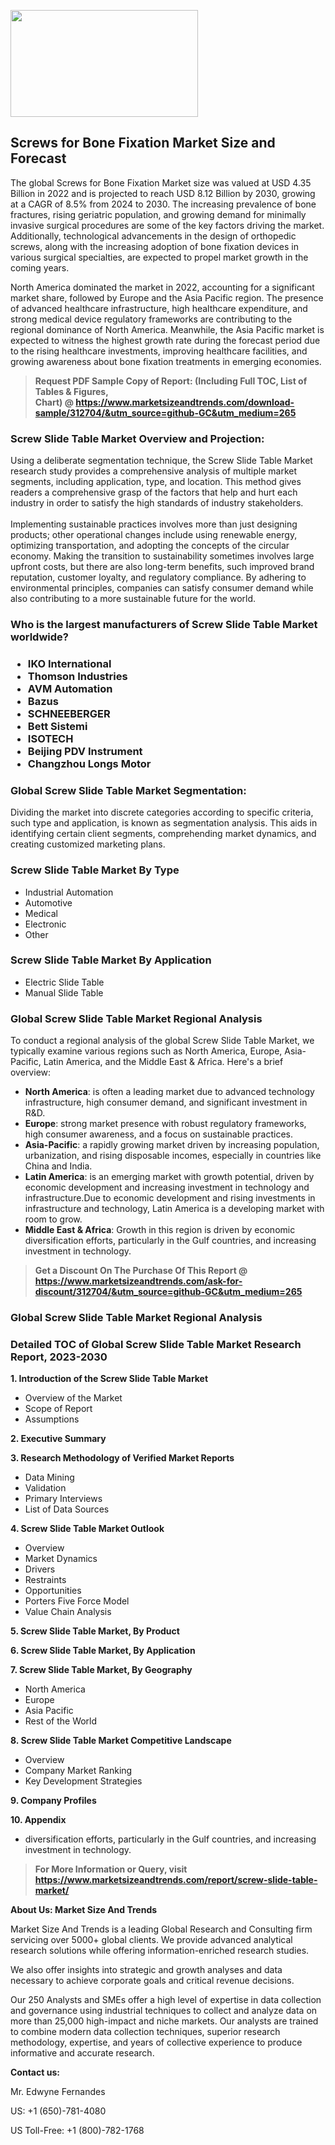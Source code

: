 <p><img class="alignnone size-medium wp-image-20088" src="https://ffe5etoiles.com/wp-content/uploads/2024/12/MST1-300x171.png" alt="" width="300" height="171" /></p><h2>Screws for Bone Fixation Market Size and Forecast</h2><p>The global Screws for Bone Fixation Market size was valued at USD 4.35 Billion in 2022 and is projected to reach USD 8.12 Billion by 2030, growing at a CAGR of 8.5% from 2024 to 2030. The increasing prevalence of bone fractures, rising geriatric population, and growing demand for minimally invasive surgical procedures are some of the key factors driving the market. Additionally, technological advancements in the design of orthopedic screws, along with the increasing adoption of bone fixation devices in various surgical specialties, are expected to propel market growth in the coming years.</p><p>North America dominated the market in 2022, accounting for a significant market share, followed by Europe and the Asia Pacific region. The presence of advanced healthcare infrastructure, high healthcare expenditure, and strong medical device regulatory frameworks are contributing to the regional dominance of North America. Meanwhile, the Asia Pacific market is expected to witness the highest growth rate during the forecast period due to the rising healthcare investments, improving healthcare facilities, and growing awareness about bone fixation treatments in emerging economies.</p></p><blockquote id="" class=""><strong>Request PDF Sample Copy of Report: (Including Full TOC, List of Tables &amp; Figures, Chart)&nbsp;@&nbsp;<strong><a href="https://www.marketsizeandtrends.com/download-sample/312704/&utm_source=github-GC&utm_medium=265" target="_blank">https://www.marketsizeandtrends.com/download-sample/312704/&utm_source=github-GC&utm_medium=265</a></strong></strong></blockquote><h3 id="" class="">Screw Slide Table Market&nbsp;Overview and Projection:</h3><p id="" class="">Using a deliberate segmentation technique, the Screw Slide Table Market research study provides a comprehensive analysis of multiple market segments, including application, type, and location. This method gives readers a comprehensive grasp of the factors that help and hurt each industry in order to satisfy the high standards of industry stakeholders. <br /> <br />Implementing sustainable practices involves more than just designing products; other operational changes include using renewable energy, optimizing transportation, and adopting the concepts of the circular economy. Making the transition to sustainability sometimes involves large upfront costs, but there are also long-term benefits, such improved brand reputation, customer loyalty, and regulatory compliance. By adhering to environmental principles, companies can satisfy consumer demand while also contributing to a more sustainable future for the world.</p><h3 id="" class="">Who is the largest manufacturers of&nbsp;Screw Slide Table Market worldwide?</h3><h3 class=""><p><ul><li>IKO International </li><li> Thomson Industries </li><li> AVM Automation </li><li> Bazus </li><li> SCHNEEBERGER </li><li> Bett Sistemi </li><li> ISOTECH </li><li> Beijing PDV Instrument </li><li> Changzhou Longs Motor</li></ul></p></h3><h3 id="" class="">Global&nbsp;Screw Slide Table Market Segmentation:</h3><p id="" class="">Dividing the market into discrete categories according to specific criteria, such type and application, is known as segmentation analysis. This aids in identifying certain client segments, comprehending market dynamics, and creating customized marketing plans.</p><h3 id="" class="">Screw Slide Table Market&nbsp;By Type</h3><p><p><ul><li>Industrial Automation</li><li> Automotive</li><li> Medical</li><li> Electronic</li><li> Other</p></li></ul></p></p><h3 id="" class="">Screw Slide Table Market&nbsp;By Application</h3><p class=""><p><ul><li>Electric Slide Table</li><li> Manual Slide Table</li></ul></p></p><h3 id="" class="">Global Screw Slide Table Market Regional Analysis</h3><p id="" class="">To conduct a regional analysis of the global Screw Slide Table Market, we typically examine various regions such as North America, Europe, Asia-Pacific, Latin America, and the Middle East &amp; Africa. Here's a brief overview:</p><ul><li><strong>North America</strong>: is often a leading market due to advanced technology infrastructure, high consumer demand, and significant investment in R&amp;D.</li><li><strong>Europe</strong>: strong market presence with robust regulatory frameworks, high consumer awareness, and a focus on sustainable practices.</li><li><strong>Asia-Pacific</strong>: a rapidly growing market driven by increasing population, urbanization, and rising disposable incomes, especially in countries like China and India.</li><li><strong>Latin America</strong>: is an emerging market with growth potential, driven by economic development and increasing investment in technology and infrastructure.Due to economic development and rising investments in infrastructure and technology, Latin America is a developing market with room to grow.</li><li><strong>Middle East &amp; Africa</strong>: Growth in this region is driven by economic diversification efforts, particularly in the Gulf countries, and increasing investment in technology.</li></ul><blockquote id="" class=""><strong>Get a Discount On The Purchase Of This Report @ <strong><a href="https://www.marketsizeandtrends.com/ask-for-discount/312704/&utm_source=github-GC&utm_medium=265" target="_blank">https://www.marketsizeandtrends.com/ask-for-discount/312704/&utm_source=github-GC&utm_medium=265</a></strong></strong></blockquote><h3 id="" class="">Global Screw Slide Table Market Regional Analysis</h3><h3 id="" class="">Detailed TOC of Global Screw Slide Table Market Research Report, 2023-2030</h3><p id="" class=""><strong>1. Introduction of the Screw Slide Table Market</strong></p><ul><li>Overview of the Market</li><li>Scope of Report</li><li>Assumptions</li></ul><p id="" class=""><strong>2. Executive Summary</strong></p><p id="" class=""><strong>3. Research Methodology of Verified Market Reports</strong></p><ul><li>Data Mining</li><li>Validation</li><li>Primary Interviews</li><li>List of Data Sources</li></ul><p id="" class=""><strong>4. Screw Slide Table Market Outlook</strong></p><ul><li>Overview</li><li>Market Dynamics</li><li>Drivers</li><li>Restraints</li><li>Opportunities</li><li>Porters Five Force Model</li><li>Value Chain Analysis</li></ul><p id="" class=""><strong>5. Screw Slide Table Market, By Product</strong></p><p id="" class=""><strong>6. Screw Slide Table Market, By Application</strong></p><p id="" class=""><strong>7. Screw Slide Table Market, By Geography</strong></p><ul><li>North America</li><li>Europe</li><li>Asia Pacific</li><li>Rest of the World</li></ul><p id="" class=""><strong>8. Screw Slide Table Market Competitive Landscape</strong></p><ul><li>Overview</li><li>Company Market Ranking</li><li>Key Development Strategies</li></ul><p id="" class=""><strong>9. Company Profiles</strong></p><p id="" class=""><strong>10. Appendix</strong></p><ul><li>diversification efforts, particularly in the Gulf countries, and increasing investment in technology.</li></ul><blockquote id="" class=""><strong>For More Information or Query, visit <strong><strong><a href="https://www.marketsizeandtrends.com/report/screw-slide-table-market/" target="_blank">https://www.marketsizeandtrends.com/report/screw-slide-table-market/</a></strong></strong></strong></blockquote><p id="" class=""><strong>About Us: Market Size And Trends</strong></p><p id="" class="">Market Size And Trends is a leading Global Research and Consulting firm servicing over 5000+ global clients. We provide advanced analytical research solutions while offering information-enriched research studies.</p><p id="" class="">We also offer insights into strategic and growth analyses and data necessary to achieve corporate goals and critical revenue decisions.</p><p id="" class="">Our 250 Analysts and SMEs offer a high level of expertise in data collection and governance using industrial techniques to collect and analyze data on more than 25,000 high-impact and niche markets. Our analysts are trained to combine modern data collection techniques, superior research methodology, expertise, and years of collective experience to produce informative and accurate research.</p><p id="" class=""><strong>Contact us:</strong></p><p id="" class="">Mr. Edwyne Fernandes</p><p id="" class="">US: +1 (650)-781-4080</p><p id="" class="">US Toll-Free: +1 (800)-782-1768</p>
